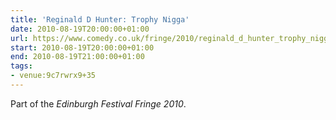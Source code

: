 ```yaml
---
title: 'Reginald D Hunter: Trophy Nigga'
date: 2010-08-19T20:00:00+01:00
url: https://www.comedy.co.uk/fringe/2010/reginald_d_hunter_trophy_nigga/
start: 2010-08-19T20:00:00+01:00
end: 2010-08-19T21:00:00+01:00
tags:
- venue:9c7rwrx9+35
---
```

Part of the _Edinburgh Festival Fringe 2010_.
